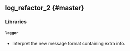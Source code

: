 log_refactor_2 {#master}
--------------

### Libraries

#### `logger`

* Interpret the new message format containing extra info.

